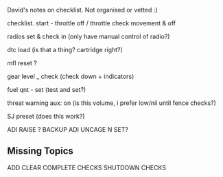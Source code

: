 David's notes on checklist.
Not organised or vetted :)

checklist.
start - 
throttle off / throttle check movement & off

radios set & check in (only have manual control of radio?)

dtc load (is that a thing? cartridge right?)

mfl reset ?

gear level _ check (check down + indicators)

fuel qnt - set (test and set?)

threat warning aux: on (is this volume, i prefer low/nil until fence checks?)

SJ preset (does this work?)

ADI RAISE ?
BACKUP ADI UNCAGE N SET?

## Missing Topics
ADD CLEAR COMPLETE CHECKS
SHUTDOWN CHECKS

